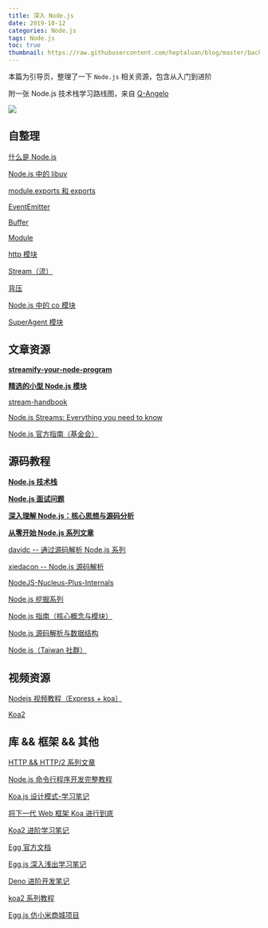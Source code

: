 ```yaml
---
title: 深入 Node.js
date: 2019-10-12
categories: Node.js
tags: Node.js
toc: true
thumbnail: https://raw.githubusercontent.com/heptaluan/blog/master/backups/cdn/cover/14.jpg
---
```



本篇为引导页，整理了一下 `Node.js` 相关资源，包含从入门到进阶

<!--more-->

附一张 Node.js 技术栈学习路线图，来自 [Q-Angelo](https://github.com/Q-Angelo)

![](https://raw.githubusercontent.com/heptaluan/blog/master/backups/cdn/node/28.png)




## 自整理

[什么是 Node.js](http://localhost:4000/2019/09/01/Node/08/)

[Node.js 中的 libuv](http://localhost:4000/2019/07/05/Node/06/)

[module.exports 和 exports](http://localhost:4000/2018/06/05/Node/04/)

[EventEmitter](http://localhost:4000/2019/10/01/Node/09/)

[Buffer](http://localhost:4000/2019/10/09/Node/10/)

[Module](http://localhost:4000/2019/10/12/Node/11/)

[http 模块](http://localhost:4000/2019/10/13/Node/12/)

[Stream（流）](http://localhost:4000/2019/10/14/Node/01/)

[背压](http://localhost:4000/2019/10/15/Node/13/)

[Node.js 中的 co 模块](http://localhost:4000/2018/07/22/Node/02/)

[SuperAgent 模块](http://localhost:4000/2019/01/02/Node/03/)




## 文章资源

**[streamify-your-node-program](https://github.com/zoubin/streamify-your-node-program/blob/master/README.md)**

**[精选的小型 Node.js 模块](https://github.com/parro-it/awesome-micro-npm-packages)**

[stream-handbook](https://github.com/substack/stream-handbook)

[Node.js Streams: Everything you need to know](https://www.freecodecamp.org/news/node-js-streams-everything-you-need-to-know-c9141306be93/)

[Node.js 官方指南（基金会）](https://github.com/nodejs/nodejs.org/tree/master/locale/zh-cn/docs)










## 源码教程

**[Node.js 技术栈](https://www.nodejs.red/#/README)**

**[Node.js 面试问题](https://interview.nodejs.red/#/zh/)**

**[深入理解 Node.js：核心思想与源码分析](https://yjhjstz.gitbooks.io/deep-into-node/)**

**[从零开始 Node.js 系列文章](http://blog.fens.me/series-nodejs/)**

[davidc -- 通过源码解析 Node.js 系列](https://davidc.ai/archives/page/2/)

[xiedacon -- Node.js 源码解析](http://www.xiedacon.com/archives/)

[NodeJS-Nucleus-Plus-Internals](https://github.com/fzxa/NodeJS-Nucleus-Plus-Internals)

[Node.js 挖掘系列](https://cnodejs.org/user/LanceHBZhang)

[Node.js 指南（核心概念与模块）](https://segmentfault.com/a/1190000016975862)

[Node.js 源码解析与数据结构](https://cnodejs.org/user/Q-Angelo/topics)

[Node.js（Taiwan 社群）](https://y2468101216.gitbooks.io/node-wiki-book/content/index.html)






## 视频资源

[Nodejs 视频教程（Express + koa）](https://www.bilibili.com/video/av38925557/)

[Koa2](https://www.bilibili.com/video/av25805592/)








## 库 && 框架 && 其他

[HTTP && HTTP/2 系列文章](https://imququ.com/post/series.html)

[Node.js 命令行程序开发完整教程](https://www.kancloud.cn/outsider/clitool/313173)

[Koa.js 设计模式-学习笔记](https://github.com/chenshenhai/koajs-design-note)

[将下一代 Web 框架 Koa 进行到底](http://i5ting.github.io/stuq-koa/index.html)

[Koa2 进阶学习笔记](https://github.com/chenshenhai/koa2-note)

[Egg 官方文档](https://eggjs.org/zh-cn/intro/quickstart.html)

[Egg.js 深入浅出学习笔记](https://github.com/chenshenhai/eggjs-note)

[Deno 进阶开发笔记](https://github.com/chenshenhai/deno_note)

[koa2 系列教程](https://segmentfault.com/a/1190000017153419)

[Egg.js 仿小米商城项目](https://cnodejs.org/topic/5d784a29a7474a231a58ad80)